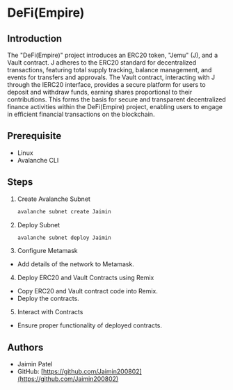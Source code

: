 # DeFi(Empire)

## Introduction

The "DeFi(Empire)" project introduces an ERC20 token, "Jemu" (J), and a Vault contract. J adheres to the ERC20 standard for decentralized transactions, featuring total supply tracking, balance management, and events for transfers and approvals. The Vault contract, interacting with J through the IERC20 interface, provides a secure platform for users to deposit and withdraw funds, earning shares proportional to their contributions. This forms the basis for secure and transparent decentralized finance activities within the DeFi(Empire) project, enabling users to engage in efficient financial transactions on the blockchain.

## Prerequisite

- Linux
- Avalanche CLI

## Steps

1. Create Avalanche Subnet
   ```bash
   avalanche subnet create Jaimin
   ```
2. Deploy Subnet
   ```bash
   avalanche subnet deploy Jaimin
   ```
3. Configure Metamask

- Add details of the network to Metamask.

4. Deploy ERC20 and Vault Contracts using Remix

- Copy ERC20 and Vault contract code into Remix.
- Deploy the contracts.

5. Interact with Contracts

- Ensure proper functionality of deployed contracts.

## Authors

- Jaimin Patel
- GitHub: [https://github.com/Jaimin200802](https://github.com/Jaimin200802)
